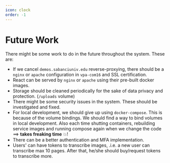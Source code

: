 ```yaml
---
icon: clock
order: -1
---
```


# Future Work

There might be some work to do in the future throughout the system. These are:

- If we cancel `demos.sabanciuniv.edu` reverse-proxying, there should be a `nginx` or `apache` configuration in `vpa-com16` and SSL certification.
- React can be served by `nginx` or `apache` using their pre-built docker images.
- Storage should be cleaned periodically for the sake of data privacy and protection. (`/uploads` volume)
- There might be some security issues in the system. These should be investigated and fixed.
- For local development, we should give up using `docker-compose`. This is because of the volume bindings. We should find a way to bind volumes in local development. Also each time shutting containers, rebuilding service images and running compose again when we change the code ==> **takes freaking time** :boom:!
- There can be a better authentication and MFA implementation.
- Users' can have tokens to transcribe images, .i.e. a new user can transcribe max 10 pages. After that, he/she should buy/request tokens to transcribe more.
